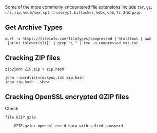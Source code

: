 Some of the more commonly encountered file extensions include `tar`, `gz`, `rar`, `zip`, `vmdb/vmx`, `cpt`, `truecrypt`, `bitlocker`, `kdbx`, `deb`, `7z`, and `gzip`.

## Get Archive Types

```shell
curl -s https://fileinfo.com/filetypes/compressed | html2text | awk '{print tolower($1)}' | grep "\." | tee -a compressed_ext.txt
```

## Cracking ZIP files

```shell
zip2john ZIP.zip > zip.hash
```

```shell
john --wordlist=rockyou.txt zip.hash
john zip.hash --show
```

## Cracking OpenSSL encrypted GZIP files

Check
```shell
file GZIP.gzip 

	GZIP.gzip: openssl enc'd data with salted password
```

